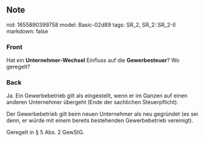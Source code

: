 ## Note
nid: 1655890399758
model: Basic-02d89
tags: SR_2, SR_2::SR_2-II
markdown: false

### Front
Hat ein <b>Unternehmer-Wechsel</b> Einfluss auf die
<b>Gewerbesteuer</b>? Wo geregelt?

### Back
Ja. Ein Gewerbebetrieb gilt als eingestellt, wenn er im Ganzen auf einen anderen Unternehmer übergeht (Ende der sachlichen Steuerpflicht).

Der Gewerbebetrieb gilt beim neuen Unternehmer als neu gegründet (es sei denn, er würde mit einem bereits bestehenden Gewerbebetrieb vereinigt).

Geregelt in § 5 Abs. 2 GewStG.
